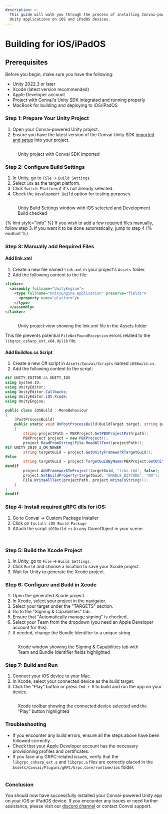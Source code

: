 ```yaml
---
description: >-
  This guide will walk you through the process of installing Convai-powered
  Unity applications on iOS and iPadOS devices.
---
```


# Building for iOS/iPadOS

## Prerequisites

Before you begin, make sure you have the following:

* Unity 2022.3 or later
* Xcode (latest version recommended)
* Apple Developer account
* Project with Convai's Unity SDK integrated and running properly
* MacBook for building and deploying to iOS/iPadOS

### Step 1: Prepare Your Unity Project

1. Open your Convai-powered Unity project.
2. Ensure you have the latest version of the Convai Unity SDK [imported](../setting-up-unity-plugin.md)[ and setup](../setting-up-unity-plugin.md) into your project.

<figure><img src="../../../.gitbook/assets/image (3).png" alt=""><figcaption><p>Unity project with Convai SDK imported</p></figcaption></figure>

### Step 2: Configure Build Settings

1. In Unity, go to `File` → `Build Settings`.
2. Select `iOS` as the target platform.
3. Click `Switch Platform` if it's not already selected.
4. Check the `Development Build` option for testing purposes.

<figure><img src="../../../.gitbook/assets/image (3) (1).png" alt=""><figcaption><p>Unity Build Settings window with iOS selected and Development Build checked</p></figcaption></figure>



{% hint style="info" %}
If you wish to add a few required files manually, follow step 3. If you want it to be done automatically, jump to step 4
{% endhint %}

### Step 3: Manually add Required Files

#### Add link.xml

1. Create a new file named `link.xml` in your project's `Assets` folder.
2. Add the following content to the file:

```xml
<linker>
  <assembly fullname="UnityEngine">
    <type fullname="UnityEngine.Application" preserve="fields">
      <property name="platform"/>
    </type>
  </assembly>
</linker>
```

<figure><img src="../../../.gitbook/assets/image (4).png" alt=""><figcaption><p>Unity project view showing the link.xml file in the Assets folder</p></figcaption></figure>

This file prevents potential `FileNotFoundException` errors related to the `libgrpc_csharp_ext.x64.dylib` file.

#### Add BuildIos.cs Script

1. Create a new C# script in `Assets/Convai/Scripts` named `iOSBuild.cs`.
2. Add the following content to the script:

```csharp
#if UNITY_EDITOR && UNITY_IOS
using System.IO;
using UnityEditor;
using UnityEditor.Callbacks;
using UnityEditor.iOS.Xcode;
using UnityEngine;

public class iOSBuild : MonoBehaviour
{
    [PostProcessBuild]
    public static void OnPostProcessBuild(BuildTarget target, string path)
    {
        string projectPath = PBXProject.GetPBXProjectPath(path);
        PBXProject project = new PBXProject();
        project.ReadFromString(File.ReadAllText(projectPath));
#if UNITY_2019_3_OR_NEWER
        string targetGuid = project.GetUnityFrameworkTargetGuid();
#else
        string targetGuid = project.TargetGuidByName(PBXProject.GetUnityTargetName());
#endif
        project.AddFrameworkToProject(targetGuid, "libz.tbd", false);
        project.SetBuildProperty(targetGuid, "ENABLE_BITCODE", "NO");
        File.WriteAllText(projectPath, project.WriteToString());
    }
}
#endif
```

### Step 4: Install required gRPC dlls for iOS:

1. Go to Convai -> Custom Package Installer
2. Click on `Install iOS Build Package`
3. Attach the  script `iOSBuild.cs` to any GameObject in your scene.

<figure><img src="../../../.gitbook/assets/image (5).png" alt=""><figcaption></figcaption></figure>

<figure><img src="../../../.gitbook/assets/image (10).png" alt=""><figcaption></figcaption></figure>

### Step 5: Build the Xcode Project

1. In Unity, go to `File` → `Build Settings`.
2. Click `Build` and choose a location to save your Xcode project.
3. Wait for Unity to generate the Xcode project.

### Step 6: Configure and Build in Xcode

1. Open the generated Xcode project.
2. In Xcode, select your project in the navigator.
3. Select your target under the "TARGETS" section.
4. Go to the "Signing & Capabilities" tab.
5. Ensure that "Automatically manage signing" is checked.
6. Select your Team from the dropdown (you need an Apple Developer account for this).
7. If needed, change the Bundle Identifier to a unique string.

<figure><img src="../../../.gitbook/assets/image (6).png" alt=""><figcaption><p>Xcode window showing the Signing &#x26; Capabilities tab with Team and Bundle Identifier fields highlighted</p></figcaption></figure>

### Step 7: Build and Run

1. Connect your iOS device to your Mac.
2. In Xcode, select your connected device as the build target.
3. Click the "Play" button or press `Cmd + R` to build and run the app on your device.

<figure><img src="../../../.gitbook/assets/image (8).png" alt=""><figcaption><p>Xcode toolbar showing the connected device selected and the "Play" button highlighted</p></figcaption></figure>

### Troubleshooting

* If you encounter any build errors, ensure all the steps above have been followed correctly.
* Check that your Apple Developer account has the necessary provisioning profiles and certificates.
* If you face any GRPC-related issues, verify that the `libgrpc_csharp_ext.a` and `libgrpc.a` files are correctly placed in the `Assets/Convai/Plugins/gRPC/Grpc.Core/runtime/ios` folder.

<figure><img src="../../../.gitbook/assets/image (9).png" alt=""><figcaption></figcaption></figure>

### Conclusion

You should now have successfully installed your Convai-powered Unity app on your iOS or iPadOS device. If you encounter any issues or need further assistance, please visit our [discord channel](https://discord.com/invite/5mRtu2WhEm) or contact Convai support.
